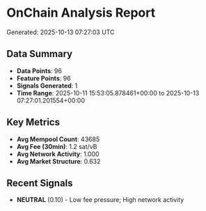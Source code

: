 # OnChain Analysis Report
Generated: 2025-10-13 07:27:03 UTC

## Data Summary
- **Data Points**: 96
- **Feature Points**: 96
- **Signals Generated**: 1
- **Time Range**: 2025-10-11 15:53:05.878461+00:00 to 2025-10-13 07:27:01.201554+00:00

## Key Metrics
- **Avg Mempool Count**: 43685
- **Avg Fee (30min)**: 1.2 sat/vB
- **Avg Network Activity**: 1.000
- **Avg Market Structure**: 0.632

## Recent Signals
- **NEUTRAL** (0.10) - Low fee pressure; High network activity
